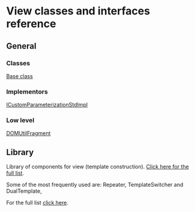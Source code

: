 # View classes and interfaces reference

## General

### Classes

[Base class](ViewClasses/Base.md)

### Implementors

[ICustomParameterizationStdImpl](ViewClasses/ICustomParameterizationStdImpl.md)

### Low level

[DOMUtilFragment](ViewClasses/DOMUtilFragment.md)

## Library

Library of components for view (template construction). [Click here for the full list](ViewClasses/lib/lib.md).

Some of the most frequently used are: Repeater, TemplateSwitcher and DualTemplate, 

For the full list [click here](ViewClasses/lib/lib.md).

